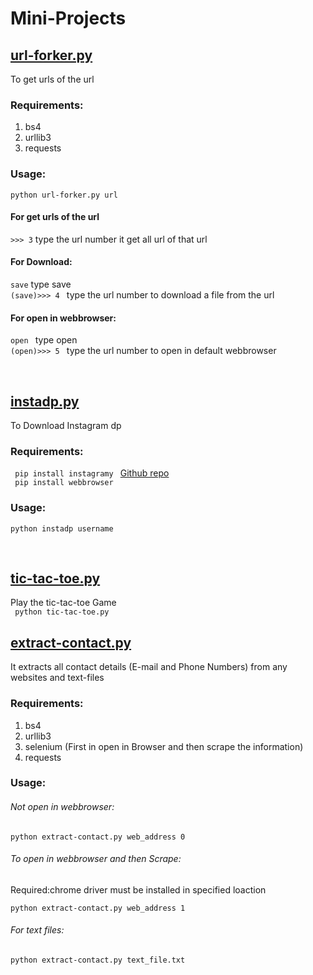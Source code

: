 # Mini-Projects

## [url-forker.py](https://github.com/yogeshwaran01/Mini-Projects/blob/master/url_forker.py)
To get urls of the url
### Requirements:
1. bs4
2. urllib3
3. requests
### Usage:
<code>python url-forker.py url </code></br>
#### For get urls of the url
<code>>>> 3</code>  type the url number it get all url of that url</br>
#### For Download:
<code>save</code>    type save </br>
<code>(save)>>> 4  </code>   type the url number to download a file from the url </br>
#### For open in webbrowser:
<code>open </code>    type open </br>
<code>(open)>>> 5 </code>   type the url number to open in default webbrowser </br> 

 </br>
 
 ## [instadp.py](https://github.com/yogeshwaran01/Mini-Projects/blob/master/instadp.py)
 To Download Instagram dp
 ### Requirements:
 <code> pip install instagramy </code>     [Github repo](https://github.com/yogeshwaran01/instagramy) </br>
 <code> pip install webbrowser </code>
 ### Usage:
  <code>python instadp username </code>
  
</br>

## [tic-tac-toe.py](https://github.com/yogeshwaran01/Mini-Projects/blob/master/tic-tac-toe.py)
Play the tic-tac-toe Game </br>
<code> python tic-tac-toe.py </code>


## [extract-contact.py](https://github.com/yogeshwaran01/Mini-Projects/blob/master/extract-contact.py)
It extracts all contact details (E-mail and Phone Numbers) from any websites and text-files
### Requirements:
1. bs4
2. urllib3
3. selenium (First in open in Browser and then scrape the information)
4. requests
### Usage:
###### Not open in webbrowser:
<code>python extract-contact.py web_address 0 </code> <br>
  
###### To open in webbrowser and then Scrape:
Required:chrome driver must be installed in specified loaction </br>
  
<code>python extract-contact.py web_address 1 </code>

###### For text files:
<code>python extract-contact.py text_file.txt </code>
  




 
